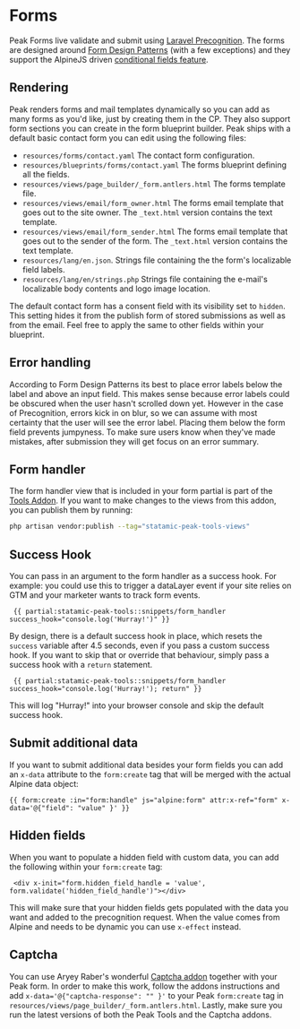 # Forms

Peak Forms live validate and submit using [Laravel Precognition](https://laravel.com/docs/10.x/precognition). The forms are designed around [Form Design Patterns](https://formdesignpatterns.com) (with a few exceptions) and they support the AlpineJS driven [conditional fields feature](https://statamic.dev/tags/form-create#conditional-fields).

## Rendering

Peak renders forms and mail templates dynamically so you can add as many forms as you'd like, just by creating them in the CP. They also support form sections you can create in the form blueprint builder. Peak ships with a default basic contact form you can edit using the following files:

- `resources/forms/contact.yaml` The contact form configuration.
- `resources/blueprints/forms/contact.yaml` The forms blueprint defining all the fields.
- `resources/views/page_builder/_form.antlers.html` The forms template file.
- `resources/views/email/form_owner.html` The forms email template that goes out to the site owner. The `_text.html` version contains the text template.
- `resources/views/email/form_sender.html` The forms email template that goes out to the sender of the form. The `_text.html` version contains the text template.
- `resources/lang/en.json`. Strings file containing the the form's localizable field labels.
- `resources/lang/en/strings.php` Strings file containing the e-mail's localizable body contents and logo image location.

The default contact form has a consent field with its visibility set to `hidden`. This setting hides it from the publish form of stored submissions as well as from the email. Feel free to apply the same to other fields within your blueprint.

## Error handling

According to Form Design Patterns its best to place error labels below the label and above an input field. This makes sense because error labels could be obscured when the user hasn't scrolled down yet. However in the case of Precognition, errors kick in on blur, so we can assume with most certainty that the user will see the error label. Placing them below the form field prevents jumpyness. To make sure users know when they've made mistakes, after submission they will get focus on an error summary.

## Form handler

The form handler view that is included in your form partial is part of the [Tools Addon](/getting-started/addons.html#tools). If you want to make changes to the views from this addon, you can publish them by running:

```bash
php artisan vendor:publish --tag="statamic-peak-tools-views"
```

## Success Hook

You can pass in an argument to the form handler as a success hook. For example: you could use this to trigger a dataLayer event if your site relies on GTM and your marketer wants to track form events.

```
 {{ partial:statamic-peak-tools::snippets/form_handler success_hook="console.log('Hurray!')" }}
```

By design, there is a default success hook in place, which resets the `success` variable after 4.5 seconds, even if you pass a custom success hook. If you want to skip that or override that behaviour, simply pass a success hook with a `return` statement.

```
 {{ partial:statamic-peak-tools::snippets/form_handler success_hook="console.log('Hurray!'); return" }}
```

This will log "Hurray!" into your browser console and skip the default success hook.

## Submit additional data

If you want to submit additional data besides your form fields you can add an `x-data` attribute to the `form:create` tag that will be merged with the actual Alpine data object:

```
{{ form:create :in="form:handle" js="alpine:form" attr:x-ref="form" x-data='@{"field": "value" }' }}
```

## Hidden fields

When you want to populate a hidden field with custom data, you can add the following within your `form:create` tag:

```
 <div x-init="form.hidden_field_handle = 'value', form.validate('hidden_field_handle')"></div>
```

This will make sure that your hidden fields gets populated with the data you want and added to the precognition request. When the value comes from Alpine and needs to be dynamic you can use `x-effect` instead.

## Captcha

You can use Aryey Raber's wonderful [Captcha addon](https://statamic.com/addons/aryeh-raber/captcha) together with your Peak form. In order to make this work, follow the addons instructions and add `x-data='@{"captcha-response": "" }'` to your Peak `form:create` tag in `resources/views/page_builder/_form.antlers.html`. Lastly, make sure you run the latest versions of both the Peak Tools and the Captcha addons.
